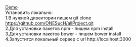 <a href="https://onesuch.github.io/exampleFlexBox/">Demo</a><br>
Установить локально:<br>
1.В нужной директории пишем git clone https://github.com/ONESucH/allProject.git<br>
2.Для установки пакетов npm -  пишем npm install<br>
3.Для установки пакетов bower -  пишем bower install<br>
4.Запустится локальный сервер с url http://localhost:3000<br>
